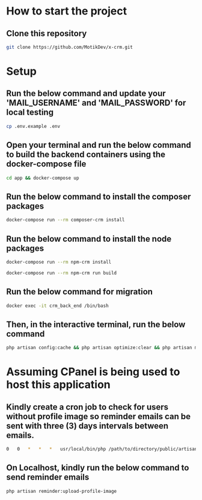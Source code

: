 # How to start the project

## Clone this repository
```bash
git clone https://github.com/MotikDev/x-crm.git
```

# Setup
## Run the below command and update your 'MAIL_USERNAME' and 'MAIL_PASSWORD' for local testing
```bash
cp .env.example .env
```

## Open your terminal and run the below command to build the backend containers using the docker-compose file
```bash
cd app && docker-compose up
```

## Run the below command to install the composer packages
```bash
docker-compose run --rm composer-crm install
```

## Run the below command to install the node packages
```bash
docker-compose run --rm npm-crm install
```
```bash
docker-compose run --rm npm-crm run build
```

## Run the below command for migration
```bash
docker exec -it crm_back_end /bin/bash
```
## Then, in the interactive terminal, run the below command
```bash
php artisan config:cache && php artisan optimize:clear && php artisan migrate && php artisan storage:link
```

# Assuming CPanel is being used to host this application
## Kindly create a cron job to check for users without profile image so reminder emails can be sent with three (3) days intervals between emails.
```bash
0	0	*	*	*	usr/local/bin/php /path/to/directory/public/artisan reminder:upload-profile-image
```

## On Localhost, kindly run the below command to send reminder emails
```bash
php artisan reminder:upload-profile-image
```